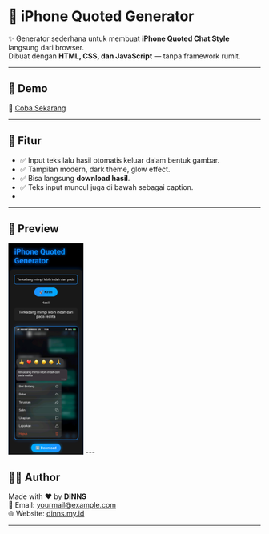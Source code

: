 # 📱 iPhone Quoted Generator  

✨ Generator sederhana untuk membuat **iPhone Quoted Chat Style** langsung dari browser.  
Dibuat dengan **HTML, CSS, dan JavaScript** — tanpa framework rumit.  

---

## 🌟 Demo
🔗 [Coba Sekarang](https://your-demo-link.com)  

---

## 🚀 Fitur
- ✅ Input teks lalu hasil otomatis keluar dalam bentuk gambar.  
- ✅ Tampilan modern, dark theme, glow effect.  
- ✅ Bisa langsung **download hasil**.  
- ✅ Teks input muncul juga di bawah sebagai caption.
-  
---

## 🔗 Preview
<img src="https://raw.githubusercontent.com/Dinn001/generator-teks-ip-Dns/main/assets/preview.png" width="150"/>
---

## 👨‍💻 Author
Made with ❤️ by **DINNS**  
📧 Email: yourmail@example.com  
🌐 Website: [dinns.my.id](https://dinns.my.id)  

---
